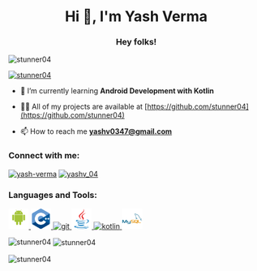 <h1 align="center">Hi 👋, I'm Yash Verma</h1>
<h3 align="center">Hey folks!</h3>

<p align="left"> <img src="https://komarev.com/ghpvc/?username=stunner04&label=Profile%20views&color=0e75b6&style=flat" alt="stunner04" /> </p>

<p align="left"> <a href="https://github.com/ryo-ma/github-profile-trophy"><img src="https://github-profile-trophy.vercel.app/?username=stunner04" alt="stunner04" /></a> </p>

- 🌱 I’m currently learning **Android Development with Kotlin**

- 👨‍💻 All of my projects are available at [https://github.com/stunner04](https://github.com/stunner04)

- 📫 How to reach me **yashv0347@gmail.com**

<h3 align="left">Connect with me:</h3>
<p align="left">
<a href="https://linkedin.com/in/yash-verma" target="blank"><img align="center" src="https://raw.githubusercontent.com/rahuldkjain/github-profile-readme-generator/master/src/images/icons/Social/linked-in-alt.svg" alt="yash-verma" height="30" width="40" /></a>
<a href="https://www.codechef.com/users/yashv_04" target="blank"><img align="center" src="https://cdn.jsdelivr.net/npm/simple-icons@3.1.0/icons/codechef.svg" alt="yashv_04" height="30" width="40" /></a>
</p>

<h3 align="left">Languages and Tools:</h3>
<p align="left"> <a href="https://developer.android.com" target="_blank" rel="noreferrer"> <img src="https://raw.githubusercontent.com/devicons/devicon/master/icons/android/android-original-wordmark.svg" alt="android" width="40" height="40"/> </a> <a href="https://www.w3schools.com/cpp/" target="_blank" rel="noreferrer"> <img src="https://raw.githubusercontent.com/devicons/devicon/master/icons/cplusplus/cplusplus-original.svg" alt="cplusplus" width="40" height="40"/> </a> <a href="https://git-scm.com/" target="_blank" rel="noreferrer"> <img src="https://www.vectorlogo.zone/logos/git-scm/git-scm-icon.svg" alt="git" width="40" height="40"/> </a> <a href="https://www.java.com" target="_blank" rel="noreferrer"> <img src="https://raw.githubusercontent.com/devicons/devicon/master/icons/java/java-original.svg" alt="java" width="40" height="40"/> </a> <a href="https://kotlinlang.org" target="_blank" rel="noreferrer"> <img src="https://www.vectorlogo.zone/logos/kotlinlang/kotlinlang-icon.svg" alt="kotlin" width="40" height="40"/> </a> <a href="https://www.mysql.com/" target="_blank" rel="noreferrer"> <img src="https://raw.githubusercontent.com/devicons/devicon/master/icons/mysql/mysql-original-wordmark.svg" alt="mysql" width="40" height="40"/> </a> </p>

<p><img align="left" src="https://github-readme-stats.vercel.app/api/top-langs?username=stunner04&show_icons=true&locale=en&layout=compact" alt="stunner04" /></p>

<p>&nbsp;<img align="center" src="https://github-readme-stats.vercel.app/api?username=stunner04&show_icons=true&locale=en" alt="stunner04" /></p>

<p><img align="center" src="https://github-readme-streak-stats.herokuapp.com/?user=stunner04&" alt="stunner04" /></p>
